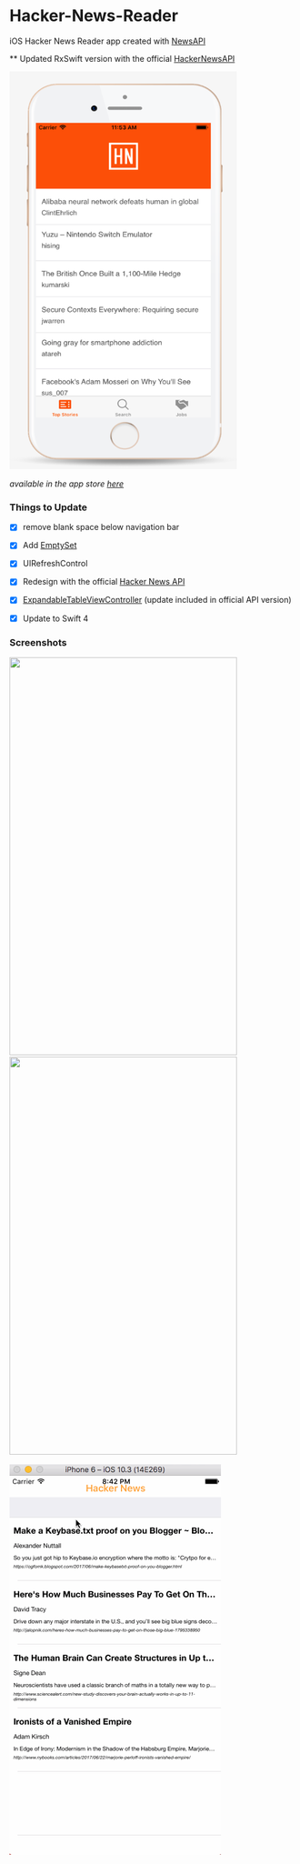 # Hacker-News-Reader

iOS Hacker News Reader app created with [NewsAPI](https://www.newsapi.org "NewsAPI.org")

** Updated RxSwift version with the official [HackerNewsAPI](https://github.com/HackerNews/API)

<img src="/Resources/HackerNewsOfficial.png" width="400" height="700" />

*available in the app store [here](https://itunes.apple.com/us/app/hacked-news/id1378077153?ls=1&mt=8)*

### Things to Update

- [x] remove blank space below navigation bar
- [x] Add [EmptySet](https://github.com/ZionChang/EmptyKit/ "Empty Set")
- [x] UIRefreshControl
- [x] Redesign with the official [Hacker News API](https://github.com/HackerNews/API "Official Hacker News API")
- [x] [ExpandableTableViewController](https://github.com/enricmacias/ExpandableTableViewController "ExpandableTableViewController") (update included in official API version)
- [x] Update to Swift 4


### Screenshots

<img src="https://user-images.githubusercontent.com/24944725/27111893-f471d9b8-5078-11e7-8ea1-e050716b14ac.png" width="400" height="700" />

<img src="https://user-images.githubusercontent.com/24944725/27111892-f471ceaa-5078-11e7-8f84-2891aeac8c1c.png" width="400" height="700" />

![Hacker News Gif](https://github.com/cmcgheit/Hacker-News-Reader/blob/master/hackernews.gif)
